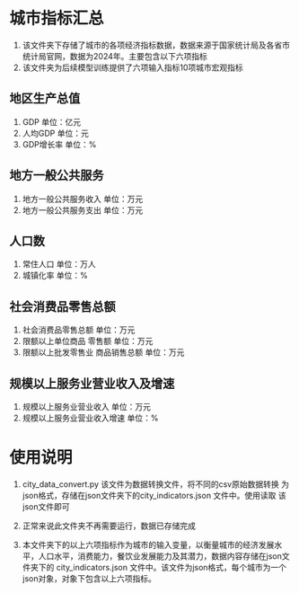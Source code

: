 # 城市指标汇总
 1. 该文件夹下存储了城市的各项经济指标数据，数据来源于国家统计局及各省市统计局官网，数据为2024年。主要包含以下六项指标
 2. 该文件夹为后续模型训练提供了六项输入指标10项城市宏观指标

## 地区生产总值 
 1.  GDP 单位：亿元
 2.  人均GDP 单位：元
 3.   GDP增长率 单位：%

## 地方一般公共服务
 1.  地方一般公共服务收入 单位：万元
 2.  地方一般公共服务支出 单位：万元

## 人口数
 1.  常住人口 单位：万人
 2.  城镇化率 单位：%

## 社会消费品零售总额
 1.  社会消费品零售总额 单位：万元
 2.  限额以上单位商品 零售额 单位：万元
 3.  限额以上批发零售业 商品销售总额 单位：万元

## 规模以上服务业营业收入及增速
 1.  规模以上服务业营业收入 单位：万元
 2.  规模以上服务业营业收入增速 单位：%



# 使用说明
 1.  city_data_convert.py 该文件为数据转换文件，将不同的csv原始数据转换 为json格式，存储在json文件夹下的city_indicators.json 文件中。使用读取  该json文件即可
 
 2.  正常来说此文件夹不再需要运行，数据已存储完成

 3.  本文件夹下的以上六项指标作为城市的输入变量，以衡量城市的经济发展水平，人口水平，消费能力，餐饮业发展能力及其潜力，数据内容存储在json文件夹下的
city_indicators.json 文件中。该文件为json格式，每个城市为一个json对象，对象下包含以上六项指标。






